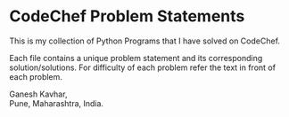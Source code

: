 # CodeChef Problem Statements
This is my collection of Python Programs that I have solved on CodeChef.<br />

Each file contains a unique problem statement and its corresponding solution/solutions.
For difficulty of each problem refer the text in front of each problem.

Ganesh Kavhar,<br />
Pune, Maharashtra, India.<br />

